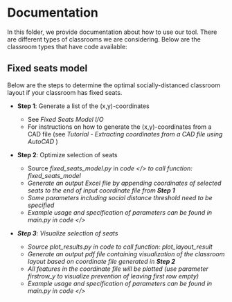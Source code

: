 
# Documentation

In this folder, we provide documentation about how to use our tool. There are different types of classrooms we are considering. Below are the classroom types that have code available:

## Fixed seats model

Below are the steps to determine the optimal socially-distanced classroom layout if your classroom has fixed seats.

* **Step 1**: Generate a list of the (x,y)-coordinates 

  * See <i> Fixed Seats Model I/O</i> 
  * For instructions on how to generate the (x,y)-coordinates from a CAD file (see <i> Tutorial - Extracting coordinates from a CAD file using AutoCAD </i>)

* **Step 2**: Optimize selection of seats

  * Source <i> fixed_seats_model.py </i> in <i> code </> to call function: <i> fixed_seats_model </i>
  * Generate an output Excel file by appending coordinates of selected seats to the end of input coordinate file from **Step 1**
  * Some parameters including social distance threshold need to be specified
  * Example usage and specification of parameters can be found in <i> main.py </i> in <i> code </>

* **Step 3**: Visualize selection of seats

  * Source <i> plot_results.py </i> in <i> code </i> to call function: <i> plot_layout_result </i>
  * Generate an output pdf file containing visualization of the classroom layout based on coordinate file generated in **Step 2**
  * All features in the coordinate file will be plotted (use parameter <i>firstrow_y</i> to visualize prevention of leaving first row empty)
  * Example usage and specification of parameters can be found in <i> main.py </i> in <i> code </>
